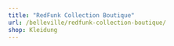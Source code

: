 ```yaml
---
title: "RedFunk Collection Boutique"
url: /belleville/redfunk-collection-boutique/
shop: Kleidung
---
```

